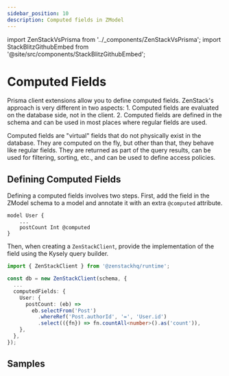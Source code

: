 ```yaml
---
sidebar_position: 10
description: Computed fields in ZModel
---
```


import ZenStackVsPrisma from '../_components/ZenStackVsPrisma';
import StackBlitzGithubEmbed from '@site/src/components/StackBlitzGithubEmbed';

# Computed Fields

<ZenStackVsPrisma>
Prisma client extensions allow you to define computed fields. ZenStack's approach is very different in two aspects:
1. Computed fields are evaluated on the database side, not in the client.
2. Computed fields are defined in the schema and can be used in most places where regular fields are used.
</ZenStackVsPrisma>

Computed fields are "virtual" fields that do not physically exist in the database. They are computed on the fly, but other than that, they behave like regular fields. They are returned as part of the query results, can be used for filtering, sorting, etc., and can be used to define access policies.

## Defining Computed Fields

Defining a computed fields involves two steps. First, add the field in the ZModel schema to a model and annotate it with an extra `@computed` attribute.

```zmodel
model User {
    ...
    postCount Int @computed
}
```

Then, when creating a `ZenStackClient`, provide the implementation of the field using the Kysely query builder.

```ts
import { ZenStackClient } from '@zenstackhq/runtime';

const db = new ZenStackClient(schema, {
  ...
  computedFields: {
    User: {
      postCount: (eb) => 
        eb.selectFrom('Post')
          .whereRef('Post.authorId', '=', 'User.id')
          .select(({fn}) => fn.countAll<number>().as('count')),
    },
  },
});
```

## Samples

<StackBlitzGithubEmbed repoPath="zenstackhq/v3-doc-orm-computed-fields" />
